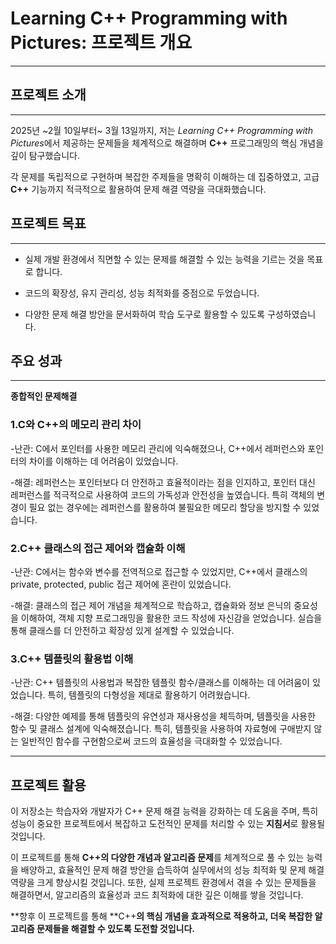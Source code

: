 # Learning C++ Programming with Pictures: 프로젝트 개요

 ---



## 프로젝트 소개

 ----
2025년 ~2월 10일부터~ 3월 13일까지, 저는 *Learning C++ Programming with 
Pictures*에서 제공하는 문제들을 체계적으로 해결하며 **C++** 프로그래밍의 핵심 개념을 깊이 탐구했습니다. 

각 문제를 독립적으로 구현하며 복잡한 주제들을 명확히 이해하는 데 집중하였고, 
고급 **C++** 기능까지 적극적으로 활용하여 문제 해결 역량을 극대화했습니다.



## 프로젝트 목표

-----

* 실제 개발 환경에서 직면할 수 있는 문제를 해결할 수 있는 능력을 기르는 것을 목표로 합니다.

* 코드의 확장성, 유지 관리성, 성능 최적화를 중점으로 두었습니다.
 
* 다양한 문제 해결 방안을 문서화하여 
 학습 도구로 활용할 수 있도록 구성하였습니다.



 ## 주요 성과

  ----

**종합적인 문제해결**

 ### 1.C와 C++의 메모리 관리 차이


 -난관: C에서 포인터를 사용한 메모리 관리에 익숙해졌으나, C++에서 레퍼런스와 포인터의 차이를 이해하는 데 어려움이 있었습니다.

 -해결: 레퍼런스는 포인터보다 더 안전하고 효율적이라는 점을 인지하고, 포인터 대신 레퍼런스를 적극적으로 사용하여 코드의 가독성과 안전성을 높였습니다. 
 특히 객체의 변경이 필요 없는 경우에는 레퍼런스를 활용하여 불필요한 메모리 할당을 방지할 수 있었습니다.



 

### 2.C++ 클래스의 접근 제어와 캡슐화 이해


-난관: C에서는 함수와 변수를 전역적으로 접근할 수 있었지만, C++에서 클래스의 private, protected, public 접근 제어에 혼란이 있었습니다.

-해결: 클래스의 접근 제어 개념을 체계적으로 학습하고, 캡슐화와 정보 은닉의 중요성을 이해하여, 객체 지향 프로그래밍을 활용한 코드 작성에 자신감을 얻었습니다. 
실습을 통해 클래스를 더 안전하고 확장성 있게 설계할 수 있었습니다.




### 3.C++ 템플릿의 활용법 이해

-난관: C++ 템플릿의 사용법과 복잡한 템플릿 함수/클래스를 이해하는 데 어려움이 있었습니다. 특히, 템플릿의 다형성을 제대로 활용하기 어려웠습니다.

-해결: 다양한 예제를 통해 템플릿의 유연성과 재사용성을 체득하며, 템플릿을 사용한 함수 및 클래스 설계에 익숙해졌습니다. 
특히, 템플릿을 사용하여 자료형에 구애받지 않는 일반적인 함수를 구현함으로써 코드의 효율성을 극대화할 수 있었습니다.


------



## 프로젝트 활용

이 저장소는 학습자와 개발자가 C++ 문제 해결 능력을 강화하는 데 도움을 주며, 특히 성능이 중요한 프로젝트에서 복잡하고 도전적인 문제를 처리할 수 있는 **지침서**로 활용될 것입니다.

이 프로젝트를 통해 **C++의 다양한 개념과 알고리즘 문제**를 체계적으로 풀 수 있는 능력을 배양하고, 
효율적인 문제 해결 방안을 습득하여 실무에서의 성능 최적화 및 문제 해결 역량을 크게 향상시킬 것입니다. 
또한, 실제 프로젝트 환경에서 겪을 수 있는 문제들을 해결하면서, 알고리즘의 효율성과 코드 최적화에 대한 깊은 이해를 쌓을 것입니다.

**향후 이 프로젝트를 통해 **C++**의 핵심 개념을 효과적으로 적용하고, 더욱 복잡한 알고리즘 문제들을 해결할 수 있도록 도전할 것입니다.**
